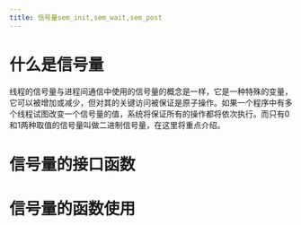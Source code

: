 ```yaml
---
title: 信号量sem_init,sem_wait,sem_post
---
```

# 什么是信号量
线程的信号量与进程间通信中使用的信号量的概念是一样，它是一种特殊的变量，它可以被增加或减少，但对其的关键访问被保证是原子操作。如果一个程序中有多个线程试图改变一个信号量的值，系统将保证所有的操作都将依次执行。而只有0和1两种取值的信号量叫做二进制信号量，在这里将重点介绍。
# 信号量的接口函数
# 信号量的函数使用
